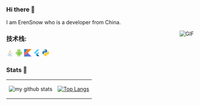 ### Hi there 👋
I am ErenSnow who is a developer from China. 


<img align="right" alt="GIF" src="https://media.giphy.com/media/qgQUggAC3Pfv687qPC/giphy.gif" height="100" />


### **技术栈:**

<a><code><img height="20" src="./images/Java.png"></code></a>
<a><code><img height="20" src="./images/Android.png"></code></a>
<a><code><img height="20" src="./images/Kotlin.png"></code></a>
<a><code><img height="20" src="./images/Flutter.png"></code></a>
<a><code><img height="20" src="./images/Python.png"></code></a>


### Stats 🌱

<table cellspacing="0" cellpadding="0" style="border: none">
  <tr>
    <td>
      
![my github stats](https://github-readme-stats.vercel.app/api?username=ErenSnow&hide=contribs,prs&count_private=true&show_icons=true&theme=onedark)
    </td>
    <td>
      
[![Top Langs](https://github-readme-stats.vercel.app/api/top-langs/?username=ErenSnow&layout=compact)](https://github.com/anuraghazra/github-readme-stats)  
    </td>
    </tr> 

